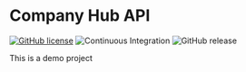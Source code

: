 # Company Hub API

[![GitHub license](https://img.shields.io/github/license/roadtoarch/companyhub-api-java.svg)](https://github.com/roadtoarch/companyhub-api-java/blob/master/LICENSE.md)
![Continuous Integration](https://github.com/roadtoarch/companyhub-api-java/workflows/Continuous%20Integration/badge.svg?branch=master)
![GitHub release](https://img.shields.io/github/release/roadtoarch/companyhub-api-java.svg)

This is a demo project